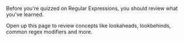 Before you're quizzed on Regular Expressions, you should review what you've learned.

Open up this page to review concepts like lookaheads, lookbehinds, common regex modifiers and more.